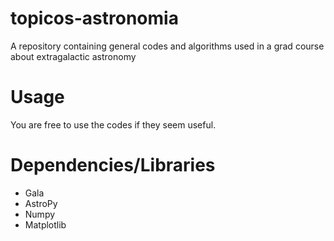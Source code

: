 # topicos-astronomia
A repository containing general codes and algorithms used in a grad course about extragalactic astronomy
# Usage
You are free to use the codes if they seem useful.
# Dependencies/Libraries
- Gala
- AstroPy
- Numpy
- Matplotlib

